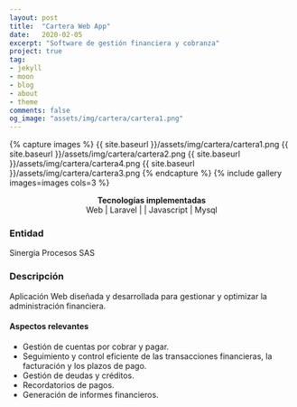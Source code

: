 ```yaml
---
layout: post
title:  "Cartera Web App"
date:   2020-02-05
excerpt: "Software de gestión financiera y cobranza"
project: true
tag:
- jekyll 
- moon
- blog
- about
- theme
comments: false
og_image: "assets/img/cartera/cartera1.png"
--- 
```

    
{% capture images %}
  {{ site.baseurl }}/assets/img/cartera/cartera1.png
  {{ site.baseurl }}/assets/img/cartera/cartera2.png
  {{ site.baseurl }}/assets/img/cartera/cartera4.png
  {{ site.baseurl }}/assets/img/cartera/cartera3.png
{% endcapture %}
{% include gallery images=images cols=3 %}
<center>
  <div><b>Tecnologías implementadas</b></div>
    Web <span class="icon-skills web-global"></span> 
    | Laravel <span class="icon-skills laravel"></span>
    | <span class="icon-skills php"></span> 
    | Javascript <span class="icon-skills js-icon"></span> 
    | Mysql <span class="icon-skills mysql"></span> 
</center>

### Entidad
Sinergia Procesos SAS

### Descripción

Aplicación Web diseñada y desarrollada para gestionar y optimizar la administración financiera.

#### Aspectos relevantes

<ul>
  <li>Gestión de cuentas por cobrar y pagar.</li>
  <li>Seguimiento y control eficiente de las transacciones financieras, la facturación y los plazos de pago.</li>
  <li>Gestión de deudas y créditos.</li>
  <li>Recordatorios de pagos.</li>
  <li>Generación de informes financieros.</li>
</ul>